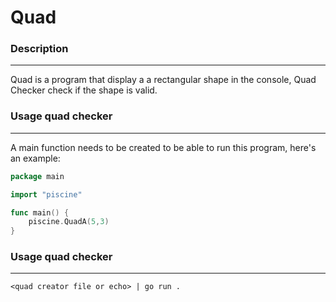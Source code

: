 # Quad

### Description
_______
Quad is a program that display a a rectangular shape in the console, Quad Checker check if the shape is valid.

### Usage quad checker
_______
A main function needs to be created to be able to run this program, here's an example:
```go
package main

import "piscine"

func main() {
	piscine.QuadA(5,3)
}
```

### Usage quad checker
_______
```shell
<quad creator file or echo> | go run .
```
